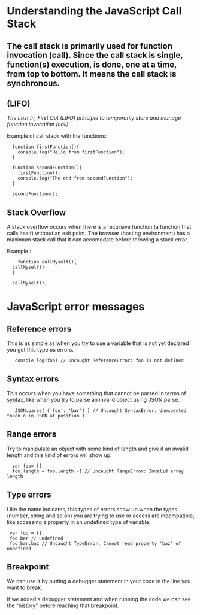 # Understanding the JavaScript Call Stack

## The call stack is primarily used for function invocation (call). Since the call stack is single, function(s) execution, is done, one at a time, from top to bottom. It means the call stack is synchronous.

## (LIFO) 

_The Last In, First Out (LIFO) principle to temporarily store and manage function invocation (call)_

Example of call stack with the functions:

      function firstFunction(){
        console.log("Hello from firstFunction");
      }

      function secondFunction(){
        firstFunction();
        console.log("The end from secondFunction");
      }

      secondFunction();


## Stack Overflow

A stack overflow occurs when there is a recursive function (a function that calls itself) without an exit point. The browser (hosting environment) has a maximum stack call that it can accomodate before throwing a stack error.


Example :


        function callMyself(){
      callMyself();
      }

      callMyself();

# JavaScript error messages

## Reference errors

This is as simple as when you try to use a variable that is not yet declared you get this type os errors.


       console.log(foo) // Uncaught ReferenceError: foo is not defined


## Syntax errors

 This occurs when you have something that cannot be parsed in terms of syntax, like when you try to parse an invalid object using JSON.parse.

       JSON.parse( {'foo': 'bar'} ) // Uncaught SyntaxError: Unexpected token o in JSON at position 1


## Range errors

Try to manipulate an object with some kind of length and give it an invalid length and this kind of errors will show up.

      var foo= []
      foo.length = foo.length -1 // Uncaught RangeError: Invalid array length

## Type errors

Like the name indicates, this types of errors show up when the types (number, string and so on) you are trying to use or access are incompatible, like accessing a property in an undefined type of variable.


     var foo = {}
     foo.bar // undefined
     foo.bar.baz // Uncaught TypeError: Cannot read property 'baz' of undefined

## Breakpoint

We can use it by putting a debugger statement in your code in the line you want to break.

If we added a debugger statement and when running the code we can see the “history” before reaching that breakpoint.